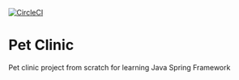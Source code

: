 [![CircleCI](https://circleci.com/gh/StanislavMachel/pet-clinic.svg?style=svg)](https://circleci.com/gh/StanislavMachel/pet-clinic)
# Pet Clinic
Pet clinic project from scratch for learning Java Spring Framework
